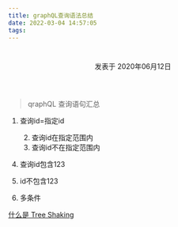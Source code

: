 ```yaml
---
title: graphQL查询语法总结
date: 2022-03-04 14:57:05
tags:
---
```

<div class="post-block"><link itemprop="mainEntityOfPage" href="http://cmszlx.win/2020/06/12/graphQL查询语法总结/"><span hidden="" itemprop="author" itemscope="" itemtype="http://schema.org/Person"><meta itemprop="name" content="linXiao"><meta itemprop="description" content=""><meta itemprop="image" content="/images/avatar.gif"></span><span hidden="" itemprop="publisher" itemscope="" itemtype="http://schema.org/Organization"><meta itemprop="name" content="Hurry"></span><header class="post-header"><h1 class="post-title" itemprop="name headline"></h1><div class="post-meta"><span class="post-time"><span class="post-meta-item-icon"><i class="fa fa-calendar-o"></i></span><span class="post-meta-item-text">发表于</span><time title="创建于" itemprop="dateCreated datePublished" datetime="2020-06-12T11:49:48+08:00"> 2020年06月12日 </time></span></div></header><div class="post-body" itemprop="articleBody"><blockquote><p>qraphQL 查询语句汇总</p></blockquote><ol><li><p>查询id=指定id</p><precode language="" precodenum="0"></precode><ol start="2"><li>查询id在指定范围内</li></ol><precode language="gqaphQL" precodenum="1"></precode><ol start="3"><li>查询id不在指定范围内</li></ol><precode language="gqaphQL" precodenum="2"></precode></li></ol><ol start="4"><li>查询id包含123</li></ol><precode language="gqaphQL" precodenum="3"></precode><ol start="5"><li>id不包含123</li></ol><precode language="gqaphQL" precodenum="4"></precode><ol start="6"><li>多条件</li></ol><precode language="gqaphQL" precodenum="5"></precode></div><footer class="post-footer"><div class="post-nav"><div class="post-nav-next post-nav-item"><a href="/2019/09/12/什么是-Tree-Shaking/" rel="next" title="什么是 Tree Shaking"><i class="fa fa-chevron-left"></i> 什么是 Tree Shaking </a></div><span class="post-nav-divider"></span><div class="post-nav-prev post-nav-item"></div></div></footer></div>
